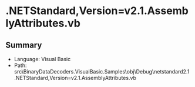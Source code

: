 ﻿# .NETStandard,Version=v2.1.AssemblyAttributes.vb

## Summary

* Language: Visual Basic
* Path: src\BinaryDataDecoders.VisualBasic.Samples\obj\Debug\netstandard2.1\.NETStandard,Version=v2.1.AssemblyAttributes.vb

